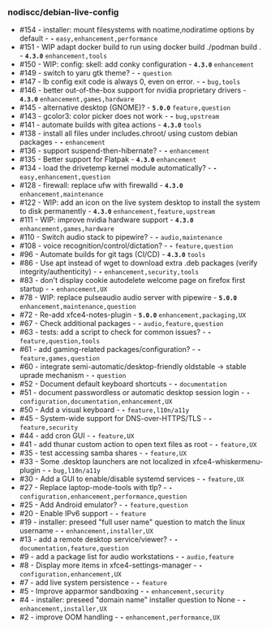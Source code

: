 <!-- This file is automatically generated by "make update_todo" -->

### nodiscc/debian-live-config

- #154 - installer: mount filesystems with noatime,nodiratime options by default - **`-`** `easy,enhancement,performance`
- #151 - WIP adapt docker build to run using docker build ./podman build . - **`4.3.0`** `enhancement,tools`
- #150 - WIP: config: skell: add conky configuration - **`4.3.0`** `enhancement`
- #149 - switch to yaru gtk theme? - **`-`** `question`
- #147 - lb config exit code is always 0, even on error. - **`-`** `bug,tools`
- #146 - better out-of-the-box support for nvidia proprietary drivers - **`4.3.0`** `enhancement,games,hardware`
- #145 - alternative desktop (GNOME)? - **`5.0.0`** `feature,question`
- #143 - gcolor3: color picker does not work - **`-`** `bug,upstream`
- #141 - automate builds with gitea actions - **`4.3.0`** `tools`
- #138 - install all files under includes.chroot/ using custom debian packages - **`-`** `enhancement`
- #136 - support suspend-then-hibernate? - **`-`** `enhancement`
- #135 - Better support for Flatpak - **`4.3.0`** `enhancement`
- #134 - load the drivetemp kernel module automatically? - **`-`** `easy,enhancement,question`
- #128 - firewall: replace ufw with firewalld - **`4.3.0`** `enhancement,maintenance`
- #122 - WIP: add an icon on the live system desktop to install the system to disk permanently - **`4.3.0`** `enhancement,feature,upstream`
- #111 - WIP: improve nvidia hardware support - **`4.3.0`** `enhancement,games,hardware`
- #110 - Switch audio stack to pipewire? - **`-`** `audio,maintenance`
- #108 - voice recognition/control/dictation? - **`-`** `feature,question`
- #96 - Automate builds for git tags (CI/CD) - **`4.3.0`** `tools`
- #86 - Use apt instead of wget to download extra .deb packages (verify integrity/authenticity) - **`-`** `enhancement,security,tools`
- #83 - don't display cookie autodelete welcome page on firefox first startup - **`-`** `enhancement,UX`
- #78 - WIP: replace pulseaudio audio server with pipewire - **`5.0.0`** `enhancement,maintenance,question`
- #72 - Re-add xfce4-notes-plugin - **`5.0.0`** `enhancement,packaging,UX`
- #67 - Check additional packages - **`-`** `audio,feature,question`
- #63 - tests: add a script to check for common issues? - **`-`** `feature,question,tools`
- #61 - add gaming-related packages/configuration? - **`-`** `feature,games,question`
- #60 - integrate semi-automatic/desktop-friendly oldstable -> stable uprade mechanism - **`-`** `question`
- #52 - Document default keyboard shortcuts - **`-`** `documentation`
- #51 - document passwordless or automatic desktop session login - **`-`** `configuration,documentation,enhancement,UX`
- #50 - Add a visual keyboard - **`-`** `feature,l10n/a11y`
- #45 - System-wide support for DNS-over-HTTPS/TLS - **`-`** `feature,security`
- #44 - add cron GUI - **`-`** `feature,UX`
- #41 - add thunar custom action to open text files as root - **`-`** `feature,UX`
- #35 - test accessing samba shares - **`-`** `feature,UX`
- #33 - Some .desktop launchers are not localized in xfce4-whiskermenu-plugin - **`-`** `bug,l10n/a11y`
- #30 - Add a GUI to enable/disable systemd services - **`-`** `feature,UX`
- #27 - Replace laptop-mode-tools with tlp? - **`-`** `configuration,enhancement,performance,question`
- #25 - Add Android emulator? - **`-`** `feature,question`
- #20 - Enable IPv6 support - **`-`** `feature`
- #19 - installer: preseed "full user name" question to match the linux username - **`-`** `enhancement,installer,UX`
- #13 - add a remote desktop service/viewer? - **`-`** `documentation,feature,question`
- #9 - add a package list for audio workstations - **`-`** `audio,feature`
- #8 - Display more items in xfce4-settings-manager - **`-`** `configuration,enhancement,UX`
- #7 - add live system persistence - **`-`** `feature`
- #5 - Improve apparmor sandboxing - **`-`** `enhancement,security`
- #4 - installer: preseed "domain name" installer question to None - **`-`** `enhancement,installer,UX`
- #2 - improve OOM handling - **`-`** `enhancement,performance,UX`
